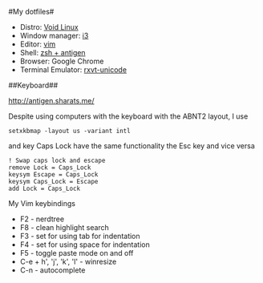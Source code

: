 #My dotfiles#

* Distro: [Void Linux](http://voidlinux.org)
* Window manager: [i3](https://i3wm.org/)
* Editor: [vim](http://vim.org)
* Shell: [zsh + antigen](http://antigen.sharats.me/)
* Browser: Google Chrome
* Terminal Emulator: [rxvt-unicode](http://software.schmorp.de/pkg/rxvt-unicode.html)


##Keyboard##

http://antigen.sharats.me/

Despite using computers with the keyboard with the ABNT2 layout, I use


```
setxkbmap -layout us -variant intl
```

and key Caps Lock have the same functionality the Esc key and vice versa

```
! Swap caps lock and escape
remove Lock = Caps_Lock
keysym Escape = Caps_Lock
keysym Caps_Lock = Escape
add Lock = Caps_Lock
```



My Vim keybindings

* F2 - nerdtree
* F8 - clean highlight search
* F3 - set for using tab for indentation
* F4 - set for using space for indentation
* F5  - toggle paste mode on and off
* C-e + h', 'j', 'k', 'l'  - winresize
* C-n - autocomplete
